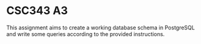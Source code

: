 # CSC343 A3

This assignment aims to create a working database schema in PostgreSQL and write some queries according to the provided instructions.

